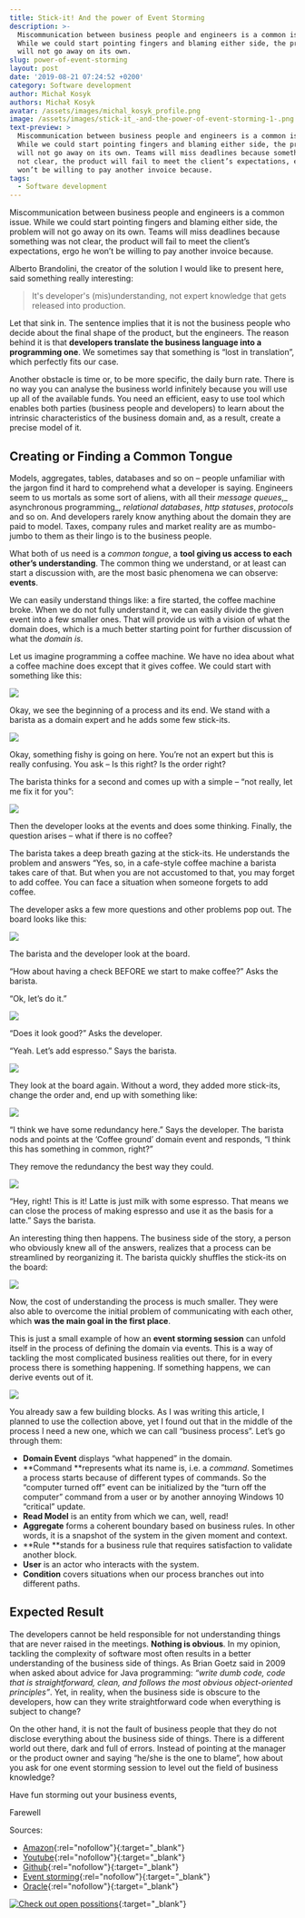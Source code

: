 ```yaml
---
title: Stick-it! And the power of Event Storming
description: >-
  Miscommunication between business people and engineers is a common issue.
  While we could start pointing fingers and blaming either side, the problem
  will not go away on its own. 
slug: power-of-event-storming
layout: post
date: '2019-08-21 07:24:52 +0200'
category: Software development
author: Michał Kosyk
authors: Michał Kosyk
avatar: /assets/images/michal_kosyk_profile.png
image: /assets/images/stick-it_-and-the-power-of-event-storming-1-.png
text-preview: >
  Miscommunication between business people and engineers is a common issue.
  While we could start pointing fingers and blaming either side, the problem
  will not go away on its own. Teams will miss deadlines because something was
  not clear, the product will fail to meet the client’s expectations, ergo he
  won’t be willing to pay another invoice because.
tags:
  - Software development
---
```

Miscommunication between business people and engineers is a common issue. While we could start pointing fingers and blaming either side, the problem will not go away on its own. Teams will miss deadlines because something was not clear, the product will fail to meet the client’s expectations, ergo he won’t be willing to pay another invoice because.

Alberto Brandolini, the creator of the solution I would like to present here, said something really interesting:

> It's developer's (mis)understanding, not expert knowledge that gets released into production.

Let that sink in. The sentence implies that it is not the business people who decide about the final shape of the product, but the engineers. The reason behind it is that **developers translate the business language into a programming one**. We sometimes say that something is “lost in translation”, which perfectly fits our case.

Another obstacle is time or, to be more specific, the daily burn rate. There is no way you can analyse the business world infinitely because you will use up all of the available funds. You need an efficient, easy to use tool which enables both parties (business people and developers) to learn about the intrinsic characteristics of the business domain and, as a result, create a precise model of it.

## Creating or Finding a Common Tongue

Models, aggregates, tables, databases and so on – people unfamiliar with the jargon find it hard to comprehend what a developer is saying. Engineers seem to us mortals as some sort of aliens, with all their _message queues_,_ asynchronous programming_, _relational databases_, _http statuses_, _protocols_ and so on. And developers rarely know anything about the domain they are paid to model. Taxes, company rules and market reality are as mumbo-jumbo to them as their lingo is to the business people.

What both of us need is a _common tongue_, a **tool giving us access to each other’s understanding**. The common thing we understand, or at least can start a discussion with, are the most basic phenomena we can observe: **events**.

We can easily understand things like: a fire started, the coffee machine broke. When we do not fully understand it, we can easily divide the given event into a few smaller ones. That will provide us with a vision of what the domain does, which is a much better starting point for further discussion of what the _domain is_.

Let us imagine programming a coffee machine. We have no idea about what a coffee machine does except that it gives coffee. We could start with something like this:

![](/assets/images/stick_it_1.png)



Okay, we see the beginning of a process and its end. We stand with a barista as a domain expert and he adds some few stick-its.

![](/assets/images/stick_it_2.png)

Okay, something fishy is going on here. You’re not an expert but this is really confusing. You ask – Is this right? Is the order right?

The barista thinks for a second and comes up with a simple – “not really, let me fix it for you”:

![](/assets/images/stick_it_3.png)

Then the developer looks at the events and does some thinking. Finally, the question arises – what if there is no coffee?



The barista takes a deep breath gazing at the stick-its. He understands the problem and answers “Yes, so, in a cafe-style coffee machine a barista takes care of that. But when you are not accustomed to that, you may forget to add coffee. You can face a situation when someone forgets to add coffee.



The developer asks a few more questions and other problems pop out. The board looks like this:

![](/assets/images/stick_it_4.png)

The barista and the developer look at the board.

“How about having a check BEFORE we start to make coffee?” Asks the barista.

“Ok, let’s do it.”

![](/assets/images/stick_it_5.png)

“Does it look good?” Asks the developer.

“Yeah. Let’s add espresso.” Says the barista.

![](/assets/images/stick_it_6.png)



They look at the board again. Without a word, they added more stick-its, change the order and, end up with something like:

![](/assets/images/stick_it_7.png)

“I think we have some redundancy here.” Says the developer. The barista nods and points at the ‘Coffee ground’ domain event and responds, “I think this has something in common, right?”



They remove the redundancy the best way they could.

![](/assets/images/stick_it_8.png)

“Hey, right! This is it! Latte is just milk with some espresso. That means we can close the process of making espresso and use it as the basis for a latte.”  Says the barista.



An interesting thing then happens. The business side of the story, a person who obviously knew all of the answers, realizes that a process can be streamlined by reorganizing it. The barista quickly shuffles the stick-its on the board:

![](/assets/images/stick_it_9.png)

Now, the cost of understanding the process is much smaller. They were also able to overcome the initial problem of communicating with each other, which **was the main goal in the first place**.



This is just a small example of how an **event storming session** can unfold itself in the process of defining the domain via events. This is a way of tackling the most complicated business realities out there, for in every process there is something happening. If something happens, we can derive events out of it.



![](/assets/images/blocks.png)

You already saw a few building blocks. As I was writing this article, I planned to use the collection above, yet I found out that in the middle of the process I need a new one, which we can call “business process”. Let’s go through them:

* **Domain Event** displays “what happened” in the domain.
* **Command **represents what its name is, i.e. a _command_. Sometimes a process starts because of different types of commands. So the “computer turned off” event can be initialized by the “turn off the computer” command from a user or by another annoying Windows 10 “critical” update.
* **Read Model** is an entity from which we can, well, read!
* **Aggregate** forms a coherent boundary based on business rules. In other words, it is a snapshot of the system in the given moment and context.
* **Rule **stands for a business rule that requires satisfaction to validate another block.
* **User** is an actor who  interacts with the system.
* **Condition** covers situations when our process branches out into different paths.

## Expected Result

The developers cannot be held responsible for not understanding things that are never raised in the meetings. **Nothing is obvious**. In my opinion, tackling the complexity of software most often results in a better understanding of the business side of things. As Brian Goetz said in 2009 when asked about advice for Java programming: _“write dumb code, code that is straightforward, clean, and follows the most obvious object-oriented principles”_. Yet, in reality, when the business side is obscure to the developers, how can they write straightforward code when everything is subject to change?

On the other hand, it is not the fault of business people that they do not disclose everything about the business side of things. There is a different world out there, dark and full of errors. Instead of pointing at the manager or the product owner and saying “he/she is the one to blame”, how about you ask for one event storming session to level out the field of business knowledge?

Have fun storming out your business events,

Farewell

Sources:

* [Amazon](https://www.amazon.com/Domain-Driven-Design-Distilled-Vaughn-Vernon/dp/0134434420){:rel="nofollow"}{:target="_blank"} 
* [Youtube](https://www.youtube.com/watch?v=NGXl1D-KwRI){:rel="nofollow"}{:target="_blank"} 
* [Github](https://github.com/mariuszgil/awesome-eventstorming){:rel="nofollow"}{:target="_blank"} 
* [Event storming](https://www.eventstorming.com/){:rel="nofollow"}{:target="_blank"} 
* [Oracle](https://www.oracle.com/technetwork/articles/javase/devinsight-1-139780.html#1){:rel="nofollow"}{:target="_blank"} 

[![Check out open possitions](/assets/images/join-the-team.png)](https://naturaily.com/careers){:target="_blank"} 
